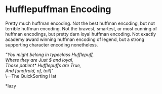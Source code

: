 Hufflepuffman Encoding
======================


Pretty much huffman encoding. Not the best huffman encoding, but not terrible huffman encoding. Not the bravest, smartest, or most cunning of huffman encodings, but pretty darn loyal huffman encoding. Not exactly academy award winning huffman encoding of legend, but a strong supporting character encoding nonetheless.

*"You might belong in typeclass Hufflepuff,  
Where they are Just $ and loyal,  
Those patient\* Hufflepuffs are True,  
And \[unafraid, of, toil]"*  
\—The QuickSorting Hat  

\*lazy
